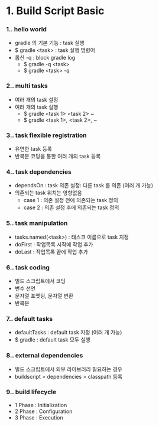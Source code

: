# 1. Build Script Basic

### 1.. hello world

- gradle 의 기본 기능 : task 실행
- $ gradle \<task> : task 실행 명령어
- 옵션 -q : block gradle log
  - $ gradle -q \<task>
  - $ gradle \<task> -q

### 2.. multi tasks

- 여러 개의 task 설정
- 여러 개의 task 실행
  - $ gradle \<task 1> \<task 2> ~
  - $ gradle \<task 1>, \<task 2>, ~

### 3.. task flexible registration

- 유연한 task 등록
- 반복문 코딩을 통한 여러 개의 task 등록

### 4.. task dependencies

- dependsOn : task 의존 설정: 다른 task 를 의존 (여러 개 가능)
- 의존되는 task 위치는 영향없음
  - case 1 : 의존 설정 전에 의존되는 task 정의
  - case 2 : 의존 설정 후에 의존되는 task 정의

### 5.. task manipulation

- tasks.named(\<task>) : 태스크 이름으로 task 지정
- doFirst : 작업목록 시작에 작업 추가
- doLast : 작업목록 끝에 작업 추가

### 6.. task coding

- 빌드 스크립트에서 코딩
- 변수 선언
- 문자열 포맷팅, 문자열 변환
- 반복문

### 7.. default tasks

- defaultTasks : default task 지정 (여러 개 가능)
- $ gradle : default task 모두 실행

### 8.. external dependencies

- 빌드 스크립트에서 외부 라이브러리 필요하는 경우
- buildscript > dependencies > classpath 등록

### 9.. build lifecycle

- 1 Phase : Initialization
- 2 Phase : Configuration
- 3 Phase : Execution